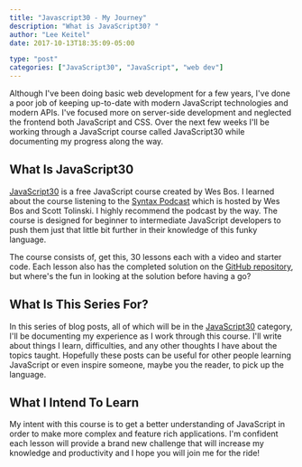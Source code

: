 ```yaml
---
title: "Javascript30 - My Journey"
description: "What is JavaScript30? "
author: "Lee Keitel"
date: 2017-10-13T18:35:09-05:00

type: "post"
categories: ["JavaScript30", "JavaScript", "web dev"]
---
```


Although I've been doing basic web development for a few years, I've done a poor job of keeping up-to-date with modern JavaScript
technologies and modern APIs. I've focused more on server-side development and neglected the frontend both JavaScript and CSS.
Over the next few weeks I'll be working through a JavaScript course called JavaScript30 while documenting my progress along
the way.

## What Is JavaScript30

[JavaScript30](https://javascript30.com/) is a free JavaScript course created by Wes Bos. I learned about the course listening
to the [Syntax Podcast](https://syntax.fm) which is hosted by Wes Bos and Scott Tolinski. I highly recommend the podcast by
the way. The course is designed for beginner to intermediate JavaScript developers to push them just that little bit
further in their knowledge of this funky language.

The course consists of, get this, 30 lessons each with a video and starter code. Each lesson also has the completed
solution on the [GitHub repository](https://github.com/wesbos/JavaScript30), but where's the fun in looking at the solution before having a go?

## What Is This Series For?

In this series of blog posts, all of which will be in the <a href="/categories/javascript30/">JavaScript30</a> category,
I'll be documenting my experience as I work through this course. I'll write about things I learn, difficulties,
and any other thoughts I have about the topics taught. Hopefully these posts can be useful for other people learning
JavaScript or even inspire someone, maybe you the reader, to pick up the language.

## What I Intend To Learn

My intent with this course is to get a better understanding of JavaScript in order to make more complex and feature rich
applications. I'm confident each lesson will provide a brand new challenge that will increase my knowledge and productivity
and I hope you will join me for the ride!
